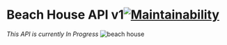 # Beach House API v1[![Maintainability](https://api.codeclimate.com/v1/badges/8e5af2ce755671735ef5/maintainability)](https://codeclimate.com/github/johncorderox/Beach-House-API/maintainability)
<i>This API is currently In Progress</i>
<img src="https://media.giphy.com/media/ct0CixJoBxKOc45m3E/giphy.gif" alt="beach house"/>
